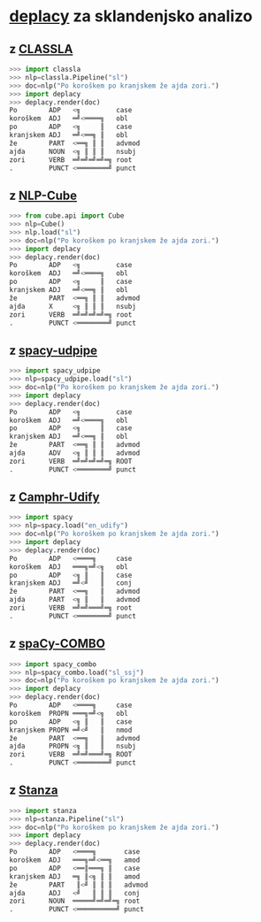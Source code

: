 # [deplacy](https://koichiyasuoka.github.io/deplacy/) za sklandenjsko analizo

## z [CLASSLA](https://github.com/clarinsi/classla-stanfordnlp)

```py
>>> import classla
>>> nlp=classla.Pipeline("sl")
>>> doc=nlp("Po koroškem po kranjskem že ajda zori.")
>>> import deplacy
>>> deplacy.render(doc)
Po        ADP   <╗         case
koroškem  ADJ   ═╝<════╗   obl
po        ADP   <╗     ║   case
kranjskem ADJ   ═╝<══╗ ║   obl
že        PART  <══╗ ║ ║   advmod
ajda      NOUN  <╗ ║ ║ ║   nsubj
zori      VERB  ═╝═╝═╝═╝═╗ root
.         PUNCT <════════╝ punct
```

## z [NLP-Cube](https://github.com/Adobe/NLP-Cube)

```py
>>> from cube.api import Cube
>>> nlp=Cube()
>>> nlp.load("sl")
>>> doc=nlp("Po koroškem po kranjskem že ajda zori.")
>>> import deplacy
>>> deplacy.render(doc)
Po        ADP   <╗         case
koroškem  ADJ   ═╝<════╗   obl
po        ADP   <╗     ║   case
kranjskem ADJ   ═╝<══╗ ║   obl
že        PART  <══╗ ║ ║   advmod
ajda      X     <╗ ║ ║ ║   nsubj
zori      VERB  ═╝═╝═╝═╝═╗ root
.         PUNCT <════════╝ punct
```

## z [spacy-udpipe](https://github.com/TakeLab/spacy-udpipe)

```py
>>> import spacy_udpipe
>>> nlp=spacy_udpipe.load("sl")
>>> doc=nlp("Po koroškem po kranjskem že ajda zori.")
>>> import deplacy
>>> deplacy.render(doc)
Po        ADP   <╗         case
koroškem  ADJ   ═╝<════╗   obl
po        ADP   <╗     ║   case
kranjskem ADJ   ═╝<══╗ ║   obl
že        PART  <══╗ ║ ║   advmod
ajda      ADV   <╗ ║ ║ ║   advmod
zori      VERB  ═╝═╝═╝═╝═╗ ROOT
.         PUNCT <════════╝ punct
```

## z [Camphr-Udify](https://camphr.readthedocs.io/en/latest/notes/udify.html)

```py
>>> import spacy
>>> nlp=spacy.load("en_udify")
>>> doc=nlp("Po koroškem po kranjskem že ajda zori.")
>>> import deplacy
>>> deplacy.render(doc)
Po        ADP   <════╗     case
koroškem  ADJ   ═══╗═╝<╗   obl
po        ADP   <╗ ║   ║   case
kranjskem ADJ   ═╝<╝   ║   conj
že        PART  <══╗   ║   advmod
ajda      PART  <╗ ║   ║   advmod
zori      VERB  ═╝═╝═══╝═╗ root
.         PUNCT <════════╝ punct
```

## z [spaCy-COMBO](https://github.com/KoichiYasuoka/spaCy-COMBO)

```py
>>> import spacy_combo
>>> nlp=spacy_combo.load("sl_ssj")
>>> doc=nlp("Po koroškem po kranjskem že ajda zori.")
>>> import deplacy
>>> deplacy.render(doc)
Po        ADP   <════╗     case
koroškem  PROPN ═══╗═╝<╗   obl
po        ADP   <╗ ║   ║   case
kranjskem PROPN ═╝<╝   ║   nmod
že        PART  <══╗   ║   advmod
ajda      PROPN <╗ ║   ║   nsubj
zori      VERB  ═╝═╝═══╝═╗ ROOT
.         PUNCT <════════╝ punct
```

## z [Stanza](https://stanfordnlp.github.io/stanza)

```py
>>> import stanza
>>> nlp=stanza.Pipeline("sl")
>>> doc=nlp("Po koroškem po kranjskem že ajda zori.")
>>> import deplacy
>>> deplacy.render(doc)
Po        ADP   <════╗       case
koroškem  ADJ   ═══╗═╝<══╗   amod
po        ADP   <══║═══╗ ║   case
kranjskem ADJ   ═╗ ║<╗ ║ ║   amod
že        PART   ║<╝ ║ ║ ║   advmod
ajda      ADJ   <╝   ║ ║ ║   conj
zori      NOUN  ═════╝═╝═╝═╗ root
.         PUNCT <══════════╝ punct
```

